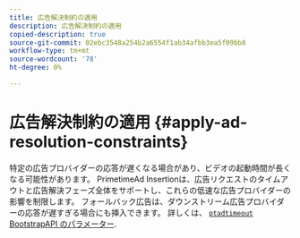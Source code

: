```yaml
---
title: 広告解決制約の適用
description: 広告解決制約の適用
copied-description: true
source-git-commit: 02ebc3548a254b2a6554f1ab34afbb3ea5f09bb8
workflow-type: tm+mt
source-wordcount: '78'
ht-degree: 0%

---
```


# 広告解決制約の適用 {#apply-ad-resolution-constraints}

特定の広告プロバイダーの応答が遅くなる場合があり、ビデオの起動時間が長くなる可能性があります。 PrimetimeAd Insertionは、広告リクエストのタイムアウトと広告解決フェーズ全体をサポートし、これらの低速な広告プロバイダーの影響を制限します。  フォールバック広告は、ダウンストリーム広告プロバイダーの応答が遅すぎる場合にも挿入できます。  詳しくは、 [`ptadtimeout` BootstrapAPI のパラメーター](/help/primetime-ad-insertion/technical-reference/bootstrap-api.md).
